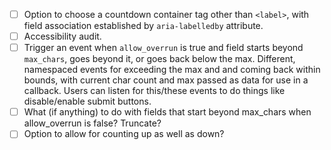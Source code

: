 * [ ] Option to choose a countdown container tag other than `<label>`, with field
      association established by `aria-labelledby` attribute.
* [ ] Accessibility audit.
* [ ] Trigger an event when `allow_overrun` is true and field starts beyond 
      `max_chars`, goes beyond it, or goes back below the max. Different,
      namespaced events for exceeding the max and and coming back within bounds,
      with current char count and max passed as data for use in a callback.
      Users can listen for this/these events to do things like disable/enable
      submit buttons.
* [ ] What (if anything) to do with fields that start beyond max_chars when
      allow_overrun is false? Truncate?
* [ ] Option to allow for counting up as well as down?